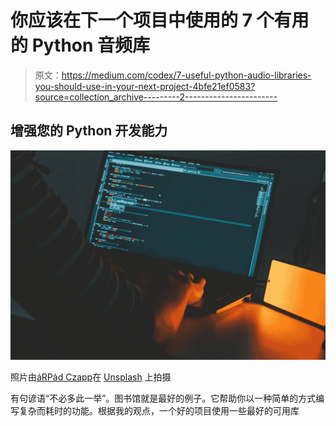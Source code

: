 # 你应该在下一个项目中使用的 7 个有用的 Python 音频库

> 原文：<https://medium.com/codex/7-useful-python-audio-libraries-you-should-use-in-your-next-project-4bfe21ef0583?source=collection_archive---------2----------------------->

## 增强您的 Python 开发能力

![](img/62cefb557985d1c65754d2627c419575.png)

照片由[áRPád Czapp](https://unsplash.com/@czapp_arpad?utm_source=unsplash&utm_medium=referral&utm_content=creditCopyText)在 [Unsplash](https://unsplash.com/s/photos/Python-programming?utm_source=unsplash&utm_medium=referral&utm_content=creditCopyText) 上拍摄

有句谚语“不必多此一举”。图书馆就是最好的例子。它帮助你以一种简单的方式编写复杂而耗时的功能。根据我的观点，一个好的项目使用一些最好的可用库